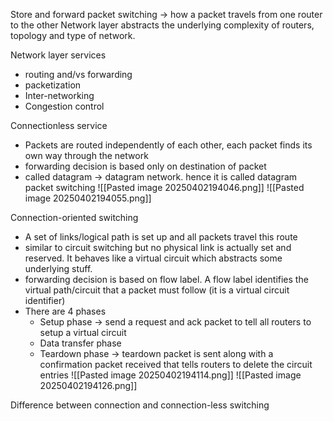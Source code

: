 Store and forward packet switching → how a packet travels from one router to the other
Network layer abstracts the underlying complexity of routers, topology and type of network.

Network layer services
- routing and/vs forwarding
- packetization
- Inter-networking
- Congestion control

Connectionless service
- Packets are routed independently of each other, each packet finds its own way through the network
- forwarding decision is based only on destination of packet
- called datagram → datagram network. hence it is called datagram packet switching
![[Pasted image 20250402194046.png]]
![[Pasted image 20250402194055.png]]



Connection-oriented switching
- A set of links/logical path is set up and all packets travel this route
- similar to circuit switching but no physical link is actually set and reserved. It behaves like a virtual circuit which abstracts some underlying stuff.
- forwarding decision is based on flow label. A flow label identifies the virtual path/circuit that a packet must follow (it is a virtual circuit identifier)
- There are 4 phases
	- Setup phase → send a request and ack packet to tell all routers to setup a virtual circuit
	- Data transfer phase
	- Teardown phase → teardown packet is sent along with a confirmation packet received that tells routers to delete the circuit entries
![[Pasted image 20250402194114.png]]
![[Pasted image 20250402194126.png]]

Difference between connection and connection-less switching

